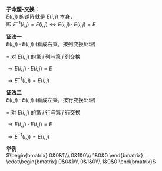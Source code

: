 **子命题-交换：**    
 $E(i,j)$ 的逆阵就是 $E(i,j)$ 本身，    
即 $E^{-1}(i,j)=E(i,j)\Leftrightarrow E(i,j)\cdot E(i,j)=E$     
    
**证法一**    
 $E(i,j)\cdot E(i,j)$ (看成右乘，按列变换处理)    
    
 $=$ 对 $E(i,j)$ 的第 $i$ 列与第 $j$ 列交换    
    
 $\Rightarrow E(i,j)\cdot E(i,j)= E$     
    
 $\Rightarrow E^{-1}(i,j)=E(i,j)$     
    
**证法二**    
 $E(i,j)\cdot E(i,j)$ (看成左乘，按行变换处理)    
    
 $=$ 对 $E(i,j)$ 的第 $i$ 行与第 $j$ 行交换    
    
 $\Rightarrow E(i,j)\cdot E(i,j)= E$     
    
 $\Rightarrow E^{-1}(i,j)=E(i,j)$     
    
**举例**    
 $\begin{bmatrix}    
0&0&1\\\     
0&1&0\\\     
1&0&0    
\end{bmatrix}    
\cdot\begin{bmatrix}    
0&0&1\\\     
0&1&0\\\     
1&0&0    
\end{bmatrix}$     
